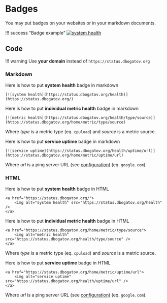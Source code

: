 <!-- cSpell:ignore cpuload -->

# Badges

You may put badges on your websites or in your markdown documents.

!!! success "Badge example"
    [![system health](https://status.dbogatov.org/health)](https://status.dbogatov.org/)

## Code

!!! warning
    Use **your domain** instead of `https://status.dbogatov.org`

### Markdown

Here is how to put **system health** badge in markdown

	[![system health](https://status.dbogatov.org/health)](https://status.dbogatov.org/)

Here is how to put **individual metric health** badge in markdown

	[![metric health](https://status.dbogatov.org/health/type/source)](https://status.dbogatov.org/home/metric/type/source)

Where *type* is a metric type (eq. `cpuload`) and *source* is a metric source.

Here is how to put **service uptime** badge in markdown

	[![service uptime](https://status.dbogatov.org/health/uptime/url)](https://status.dbogatov.org/home/metric/uptime/url)

Where *url* is a ping server URL (see [configuration](configuration/)) (eq. `google.com`).

### HTML

Here is how to put **system health** badge in HTML

	<a href="https://status.dbogatov.org/">
		<img alt="system health" src="https://status.dbogatov.org/health" />
	</a>

Here is how to put **individual metric health** badge in HTML

	<a href="https://status.dbogatov.org/home/metric/type/source">
		<img alt="metric health" src="https://status.dbogatov.org/health/type/source" />
	</a>

Where *type* is a metric type (eq. `cpuload`) and *source* is a metric source.

Here is how to put **service uptime** badge in HTML

	<a href="https://status.dbogatov.org/home/metric/uptime/url">
		<img alt="service uptime" src="https://status.dbogatov.org/health/uptime/url" />
	</a>

Where *url* is a ping server URL (see [configuration](configuration/)) (eq. `google.com`).
